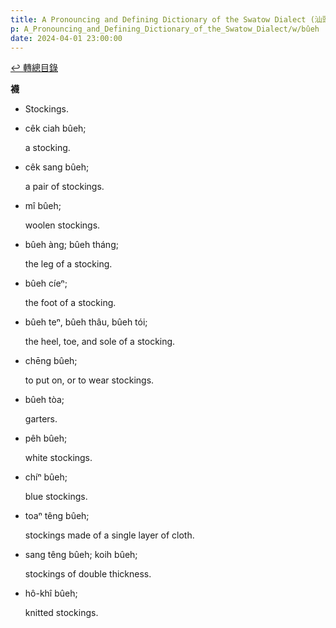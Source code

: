 ```yaml
---
title: A Pronouncing and Defining Dictionary of the Swatow Dialect (汕頭方言音義字典) / bûeh
p: A_Pronouncing_and_Defining_Dictionary_of_the_Swatow_Dialect/w/bûeh
date: 2024-04-01 23:00:00
---
```


[↩️ 轉總目錄](/A_Pronouncing_and_Defining_Dictionary_of_the_Swatow_Dialect)


**襪**
- Stockings.

- cêk ciah bûeh;

  a stocking.

- cêk sang bûeh;

  a pair of stockings.

- mî bûeh;

  woolen stockings.

- bûeh àng; bûeh tháng;

  the leg of a stocking.

- bûeh cíeⁿ;

  the foot of a stocking.

- bûeh teⁿ, bûeh thâu, bûeh tói;

  the heel, toe, and sole of a stocking.

- chēng bûeh;

  to put on, or to wear stockings.

- bûeh tòa;

  garters.

- pêh bûeh;

  white stockings.

- chíⁿ bûeh;

  blue stockings.

- toaⁿ têng bûeh;

  stockings made of a single layer of cloth.

- sang têng bûeh; koih bûeh;

  stockings of double thickness.

- hô-khî bûeh;

  knitted stockings.